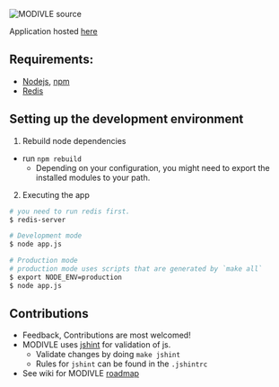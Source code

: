 ![MODIVLE source](http://dl.dropbox.com/u/24733998/modivleblack.png)

Application hosted [here](http://modivle.ymichael.com)

## Requirements:
- [Nodejs](http://nodejs.org), [npm](http://npmjs.org/)
- [Redis](http://redis.io/download)

## Setting up the development environment
1. Rebuild node dependencies
  - run `npm rebuild`
	- Depending on your configuration, you might need to export the installed modules to your path.
2. Executing the app

```bash
# you need to run redis first.
$ redis-server

# Development mode
$ node app.js

# Production mode
# production mode uses scripts that are generated by `make all`
$ export NODE_ENV=production
$ node app.js
```
## Contributions
- Feedback, Contributions are most welcomed!
- MODIVLE uses [jshint](https://github.com/jshint/jshint/) for validation of js.
	- Validate changes by doing `make jshint`
	- Rules for `jshint` can be found in the `.jshintrc`
- See wiki for MODIVLE [roadmap](https://github.com/ymichael/modivle/wiki/MODIVLE-Roadmap)
